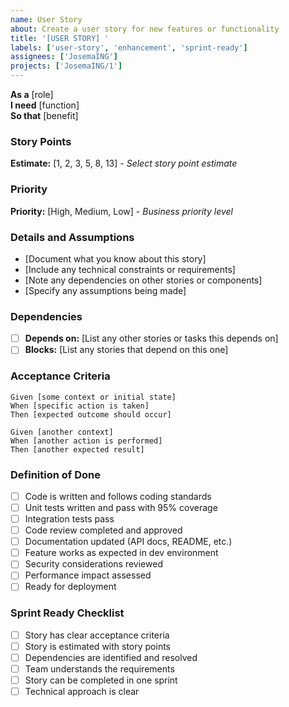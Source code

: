 ```yaml
---
name: User Story
about: Create a user story for new features or functionality  
title: '[USER STORY] '
labels: ['user-story', 'enhancement', 'sprint-ready']
assignees: ['JosemaING']
projects: ['JosemaING/1']
---
```


**As a** [role]  
**I need** [function]  
**So that** [benefit]  

### Story Points
**Estimate:** [1, 2, 3, 5, 8, 13] - _Select story point estimate_

### Priority
**Priority:** [High, Medium, Low] - _Business priority level_

### Details and Assumptions
* [Document what you know about this story]
* [Include any technical constraints or requirements]
* [Note any dependencies on other stories or components]
* [Specify any assumptions being made]

### Dependencies
* [ ] **Depends on:** [List any other stories or tasks this depends on]
* [ ] **Blocks:** [List any stories that depend on this one]

### Acceptance Criteria     
```gherkin
Given [some context or initial state]
When [specific action is taken]
Then [expected outcome should occur]

Given [another context]
When [another action is performed]  
Then [another expected result]
```

### Definition of Done
- [ ] Code is written and follows coding standards
- [ ] Unit tests written and pass with 95% coverage
- [ ] Integration tests pass
- [ ] Code review completed and approved
- [ ] Documentation updated (API docs, README, etc.)
- [ ] Feature works as expected in dev environment
- [ ] Security considerations reviewed
- [ ] Performance impact assessed
- [ ] Ready for deployment

### Sprint Ready Checklist
- [ ] Story has clear acceptance criteria
- [ ] Story is estimated with story points
- [ ] Dependencies are identified and resolved
- [ ] Team understands the requirements
- [ ] Story can be completed in one sprint
- [ ] Technical approach is clear